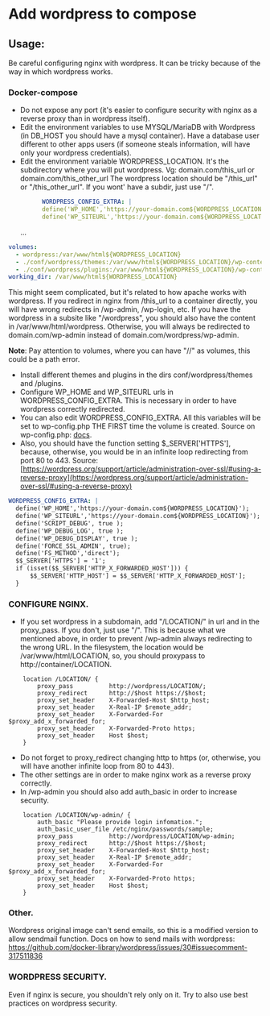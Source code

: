 # Add wordpress to compose

## Usage:

Be careful configuring nginx with wordpress. It can be tricky because of the way in which wordpress works.

### Docker-compose

- Do not expose any port (it's easier to configure security with nginx as a reverse proxy than in wordpress itself).
- Edit the environment variables to use MYSQL/MariaDB with Wordpress (in DB_HOST you should have a mysql container). Have a database user different to other apps users (if someone steals information, will have only your wordpress credentials).
- Edit the environment variable WORDPRESS_LOCATION. It's the subdirectory where you will put wordpress. Vg: domain.com/this_url or domain.com/this_other_url
  The wordpress location should be "/this_url" or "/this_other_url". If you wont' have a subdir, just use "/".
  ```yml
        WORDPRESS_CONFIG_EXTRA: |
        define('WP_HOME','https://your-domain.com${WORDPRESS_LOCATION}');
        define('WP_SITEURL','https://your-domain.com${WORDPRESS_LOCATION}');
  ```
  ...

```yml
volumes:
  - wordpress:/var/www/html${WORDPRESS_LOCATION}
  - ./conf/wordpress/themes:/var/www/html${WORDPRESS_LOCATION}/wp-content/themes/
  - ./conf/wordpress/plugins:/var/www/html${WORDPRESS_LOCATION}/wp-content/plugins/
working_dir: /var/www/html${WORDPRESS_LOCATION}
```

This might seem complicated, but it's related to how apache works with wordpress. If you redirect in nginx from /this_url to a container directly, you will have wrong redirects in /wp-admin, /wp-login, etc. If you have the wordpress in a subsite like "/wordpress", you should also have the content in /var/www/html/wordpress. Otherwise, you will always be redirected to domain.com/wp-admin instead of domain.com/wordpress/wp-admin.

**Note**: Pay attention to volumes, where you can have "//" as volumes, this could be a path error.

- Install different themes and plugins in the dirs conf/wordpress/themes and /plugins.
- Configure WP_HOME and WP_SITEURL urls in WORDPRESS_CONFIG_EXTRA. This is necessary in order to have wordpress correctly redirected.
- You can also edit WORDPRESS_CONFIG_EXTRA. All this variables will be set to wp-config.php THE FIRST time the volume is created. Source on wp-config.php: [docs](https://www.wpbeginner.com/beginners-guide/how-to-edit-wp-config-php-file-in-wordpress/#:~:text=Simply%20right%20click%20on%20the,like%20Notepad%20or%20Text%20Edit).
- Also, you should have the function setting \$\_SERVER['HTTPS'], because, otherwise, you would be in an infinite loop redirecting from port 80 to 443. Source:
  [https://wordpress.org/support/article/administration-over-ssl/#using-a-reverse-proxy](https://wordpress.org/support/article/administration-over-ssl/#using-a-reverse-proxy)

```yml
WORDPRESS_CONFIG_EXTRA: |
  define('WP_HOME','https://your-domain.com${WORDPRESS_LOCATION}');
  define('WP_SITEURL','https://your-domain.com${WORDPRESS_LOCATION}');
  define('SCRIPT_DEBUG', true );
  define('WP_DEBUG_LOG', true );
  define('WP_DEBUG_DISPLAY', true );
  define('FORCE_SSL_ADMIN', true);
  define('FS_METHOD','direct');
  $$_SERVER['HTTPS'] = '1';
  if (isset($$_SERVER['HTTP_X_FORWARDED_HOST'])) {
      $$_SERVER['HTTP_HOST'] = $$_SERVER['HTTP_X_FORWARDED_HOST'];
  }
```

### CONFIGURE NGINX.

- If you set wordpress in a subdomain, add "/LOCATION/" in url and in the proxy_pass. If you don't, just use "/". This is because what we mentioned above, in order to prevent /wp-admin always redirecting to the wrong URL. In the filesystem, the location would be /var/www/html/LOCATION, so, you should proxypass to http://container/LOCATION.

```nginx
    location /LOCATION/ {
        proxy_pass          http://wordpress/LOCATION/;
        proxy_redirect      http://$host https://$host;
        proxy_set_header    X-Forwarded-Host $http_host;
        proxy_set_header    X-Real-IP $remote_addr;
        proxy_set_header    X-Forwarded-For $proxy_add_x_forwarded_for;
        proxy_set_header    X-Forwarded-Proto https;
        proxy_set_header    Host $host;
    }
```

- Do not forget to proxy_redirect changing http to https (or, otherwise, you will have another infinite loop from 80 to 443).
- The other settings are in order to make nginx work as a reverse proxy correctly.
- In /wp-admin you should also add auth_basic in order to increase security.

```nginx
    location /LOCATION/wp-admin/ {
        auth_basic "Please provide login infomation.";
        auth_basic_user_file /etc/nginx/passwords/sample;
        proxy_pass          http://wordpress/LOCATION/wp-admin;
        proxy_redirect      http://$host https://$host;
        proxy_set_header    X-Forwarded-Host $http_host;
        proxy_set_header    X-Real-IP $remote_addr;
        proxy_set_header    X-Forwarded-For $proxy_add_x_forwarded_for;
        proxy_set_header    X-Forwarded-Proto https;
        proxy_set_header    Host $host;
    }
```

### Other.

Wordpress original image can't send emails, so this is a modified version to allow sendmail function.
Docs on how to send mails with wordpress: https://github.com/docker-library/wordpress/issues/30#issuecomment-317511836

### WORDPRESS SECURITY.

Even if nginx is secure, you shouldn't rely only on it. Try to also use best practices on wordpress security.
